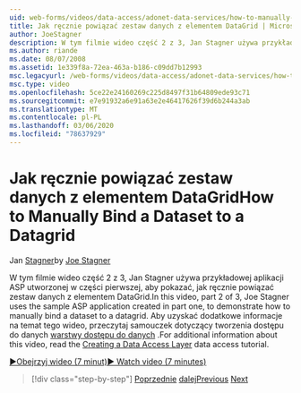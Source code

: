 ```yaml
---
uid: web-forms/videos/data-access/adonet-data-services/how-to-manually-bind-a-dataset-to-a-datagrid
title: Jak ręcznie powiązać zestaw danych z elementem DataGrid | Microsoft Docs
author: JoeStagner
description: W tym filmie wideo część 2 z 3, Jan Stagner używa przykładowej aplikacji ASP utworzonej w części pierwszej, aby pokazać, jak ręcznie powiązać zestaw danych z elementem DataGrid. Dla...
ms.author: riande
ms.date: 08/07/2008
ms.assetid: 1e339f8a-72ea-463a-b186-c09dd7b12993
msc.legacyurl: /web-forms/videos/data-access/adonet-data-services/how-to-manually-bind-a-dataset-to-a-datagrid
msc.type: video
ms.openlocfilehash: 5ce22e24160269c225d8497f31b64809ede93c71
ms.sourcegitcommit: e7e91932a6e91a63e2e46417626f39d6b244a3ab
ms.translationtype: MT
ms.contentlocale: pl-PL
ms.lasthandoff: 03/06/2020
ms.locfileid: "78637929"
---
```

# <a name="how-to-manually-bind-a-dataset-to-a-datagrid"></a><span data-ttu-id="fda03-104">Jak ręcznie powiązać zestaw danych z elementem DataGrid</span><span class="sxs-lookup"><span data-stu-id="fda03-104">How to Manually Bind a Dataset to a Datagrid</span></span>

<span data-ttu-id="fda03-105">Jan [Stagner](https://github.com/JoeStagner)</span><span class="sxs-lookup"><span data-stu-id="fda03-105">by [Joe Stagner](https://github.com/JoeStagner)</span></span>

<span data-ttu-id="fda03-106">W tym filmie wideo część 2 z 3, Jan Stagner używa przykładowej aplikacji ASP utworzonej w części pierwszej, aby pokazać, jak ręcznie powiązać zestaw danych z elementem DataGrid.</span><span class="sxs-lookup"><span data-stu-id="fda03-106">In this video, part 2 of 3, Joe Stagner uses the sample ASP application created in part one, to demonstrate how to manually bind a dataset to a datagrid.</span></span> <span data-ttu-id="fda03-107">Aby uzyskać dodatkowe informacje na temat tego wideo, przeczytaj samouczek dotyczący tworzenia dostępu do danych [warstwy dostępu do danych](../../../overview/data-access/introduction/creating-a-data-access-layer-vb.md) .</span><span class="sxs-lookup"><span data-stu-id="fda03-107">For additional information about this video, read the [Creating a Data Access Layer](../../../overview/data-access/introduction/creating-a-data-access-layer-vb.md) data access tutorial.</span></span>

[<span data-ttu-id="fda03-108">&#9654;Obejrzyj wideo (7 minut)</span><span class="sxs-lookup"><span data-stu-id="fda03-108">&#9654; Watch video (7 minutes)</span></span>](https://channel9.msdn.com/Blogs/ASP-NET-Site-Videos/how-to-manually-bind-a-dataset-to-a-datagrid)

> [!div class="step-by-step"]
> <span data-ttu-id="fda03-109">[Poprzednie](data-access-layers-in-aspnet-applications.md)
> [dalej](how-to-work-with-datasets-and-filters-from-an-asp-application.md)</span><span class="sxs-lookup"><span data-stu-id="fda03-109">[Previous](data-access-layers-in-aspnet-applications.md)
[Next](how-to-work-with-datasets-and-filters-from-an-asp-application.md)</span></span>
